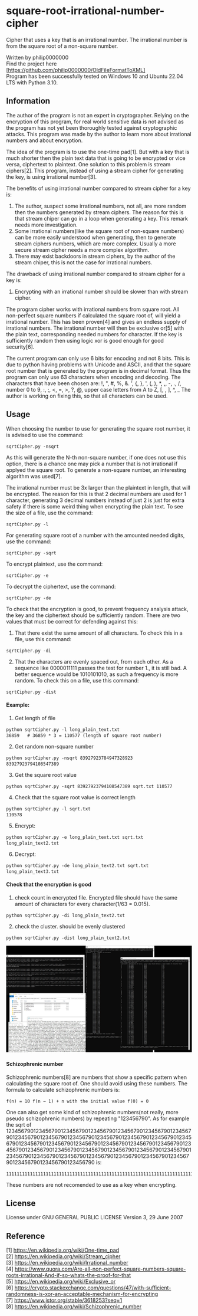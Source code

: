 # square-root-irrational-number-cipher

Cipher that uses a key that is an irrational number. The irrational number is from the square root of a non-square number.

Written by philip0000000 <br>
Find the project here [https://github.com/philip0000000/OldFileFormatToXML] <br>
Program has been successfully tested on Windows 10 and Ubuntu 22.04 LTS with Python 3.10.

## Information

The author of the program is not an expert in cryptographer. Relying on the encryption of this program, for real world sensitive data is not advised as the program has not yet been thoroughly tested against cryptographic attacks. This program was made by the author to learn more about irrational numbers and about encryption.

The idea of the program is to use the one-time pad[1]. But with a key that is much shorter then the plain text data that is going to be encrypted or vice versa, ciphertext to plaintext. One solution to this problem is stream ciphers[2]. This program, instead of using a stream cipher for generating the key, is using irrational number[3].

The benefits of using irrational number compared to stream cipher for a key is:
1. The author, suspect some irrational numbers, not all, are more random then the numbers generated by stream ciphers. The reason for this is that stream chiper can go in a loop when generating a key. This remark needs more investigation.
2. Some irrational numbers(like the square root of non-square numbers) can be more easily understood when generating, then to generate stream ciphers numbers, which are more complex. Usually a more secure stream cipher needs a more complex algorithm.
3. There may exist backdoors in stream ciphers, by the author of the stream chiper, this is not the case for irrational numbers.

The drawback of using irrational number compared to stream cipher for a key is:
1. Encrypting with an irrational number should be slower than with stream cipher.

The program cipher works with irrational numbers from square root. All non-perfect square numbers if calculated the square root of, will yield a irrational number. This has been proven[4] and gives an endless supply of irrational numbers. The irrational number will then be exclusive or[5] with the plain text, corresponding needed numbers for character. If the key is sufficiently random then using logic xor is good enough for good security[6].

The current program can only use 6 bits for encoding and not 8 bits. This is due to python having problems with Unicode and ASCII, and that the square root number that is generated by the program is in decimal format.
Thus the program can only use 63 characters when encoding and decoding. The characters that have been chosen are: !, ", #, %, &. ', {, }, ', (, ), *, ,, -, ., /, number 0 to 9, :, ;, <, =, >, ?, @, upper case letters from A to Z, [, \, ], ^, _
The author is working on fixing this, so that all characters can be used.

## Usage

When choosing the number to use for generating the square root number, it is advised to use the command:
```
sqrtCipher.py -nsqrt
```
As this will generate the N-th non-square number, if one does not use this option, there is a chance one may pick a number that is not irrational if applyed the square root. To generate a non-square number, an interesting algorithm was used[7].

The irrational number must be 3x larger than the plaintext in length, that will be encrypted. The reason for this is that 2 decimal numbers are used for 1 character, generating 3 decimal numbers instead of just 2 is just for extra safety if there is some weird thing when encrypting the plain text. To see the size of a file, use the command:
```
sqrtCipher.py -l
```

For generating square root of a number with the amounted needed digits, use the command:
```
sqrtCipher.py -sqrt
```

To encrypt plaintext, use the command:
```
sqrtCipher.py -e
```

To decrypt the ciphertext, use the command:
```
sqrtCipher.py -de
```

To check that the encryption is good, to prevent frequency analysis attack, the key and the ciphertext should be sufficiently random. There are two values that must be correct for defending against this:
1. That there exist the same amount of all characters. To check this in a file, use this command:
```
sqrtCipher.py -di
```
2. That the characters are evenly spaced out, from each other. As a sequence like 0000011111 passes the test for number 1., it is still bad. A better sequence would be 1010101010, as such a frequency is more random. To check this on a file, use this command:
```
sqrtCipher.py -dist
```

#### Example:
1. Get length of file
```
python sqrtCipher.py -l long_plain_text.txt
36859   # 36859 * 3 = 110577 (length of square root number)
```
2. Get random non-square number
```
python sqrtCipher.py -nsqrt 83927923784947328923
83927923794108547389
```
3. Get the square root value
```
python sqrtCipher.py -sqrt 83927923794108547389 sqrt.txt 110577
```
4. Check that the square root value is correct length
```
python sqrtCipher.py -l sqrt.txt
110578
```

5. Encrypt:
```
python sqrtCipher.py -e long_plain_text.txt sqrt.txt long_plain_text2.txt
```
6. Decrypt:
```
python sqrtCipher.py -de long_plain_text2.txt sqrt.txt long_plain_text3.txt
```

#### Check that the encryption is good
1. check count in encrypted file. Encrypted file should have the same amount of characters for every character(1/63 = 0.015).
```
python sqrtCipher.py -di long_plain_text2.txt
```
2. check the cluster. should be evenly clustered
```
python sqrtCipher.py -dist long_plain_text2.txt
```

![square-root-irrational-number-cipher](example.jpg "example")

#### Schizophrenic number
Schizophrenic numbers[8] are numbers that show a specific pattern when calculating the square root of. One should avoid using these numbers. The formula to calculate schizophrenic numbers is:
```
f(n) = 10 f(n − 1) + n with the initial value f(0) = 0
```
One can also get some kind of schizophrenic numbers(not really, more pseudo schizophrenic numbers) by repeating "123456790". As for example the sqrt of 123456790123456790123456790123456790123456790123456790123456790123456790123456790123456790123456790123456790123456790123456790123456790123456790123456790123456790123456790123456790123456790123456790123456790123456790123456790123456790123456790123456790123456790123456790123456790123456790123456790123456790123456790123456790123456790 is:
```
11111111111111111111111111111111111111111111111111111111111111111111111111111111111111111111111111111111111111111111111111111111111111111111111111111111111111111111111.111111111111111111111111111111111111111111111111111111...
```
These numbers are not recomended to use as a key when encrypting.

## License

License under GNU GENERAL PUBLIC LICENSE Version 3, 29 June 2007

## Reference

[1] https://en.wikipedia.org/wiki/One-time_pad <br>
[2] https://en.wikipedia.org/wiki/Stream_cipher <br>
[3] https://en.wikipedia.org/wiki/Irrational_number <br>
[4] https://www.quora.com/Are-all-non-perfect-square-numbers-square-roots-irrational-And-if-so-whats-the-proof-for-that <br>
[5] https://en.wikipedia.org/wiki/Exclusive_or <br>
[6] https://crypto.stackexchange.com/questions/47/with-sufficient-randomness-is-xor-an-acceptable-mechanism-for-encrypting <br>
[7] https://www.jstor.org/stable/3618253?seq=1 <br>
[8] https://en.wikipedia.org/wiki/Schizophrenic_number <br>
